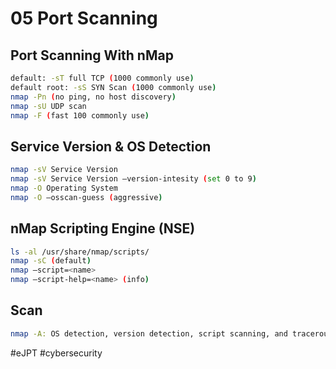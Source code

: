 # 05 Port Scanning

## Port Scanning With nMap
```bash
default: -sT full TCP (1000 commonly use)
default root: -sS SYN Scan (1000 commonly use)
nmap -Pn (no ping, no host discovery)
nmap -sU UDP scan
nmap -F (fast 100 commonly use)
```

## Service Version & OS Detection
```bash
nmap -sV Service Version
nmap -sV Service Version —version-intesity (set 0 to 9)
nmap -O Operating System
nmap -O —osscan-guess (aggressive)
```

## nMap Scripting Engine (NSE)
```bash
ls -al /usr/share/nmap/scripts/
nmap -sC (default)
nmap —script=<name>
nmap —script-help=<name> (info)
```

## Scan
```bash
nmap -A: OS detection, version detection, script scanning, and traceroute
```

#eJPT #cybersecurity 